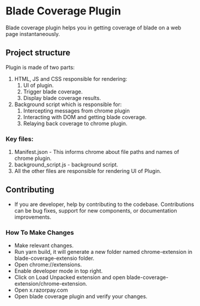 # Blade Coverage Plugin

Blade coverage plugin helps you in getting coverage of blade on a web page instantaneously.

## Project structure

Plugin is made of two parts:
1. HTML, JS and CSS responsible for rendering:
    1. UI of plugin.
    2. Trigger blade coverage.
    3. Display blade coverage results.
2. Background script which is responsible for:
    1. Intercepting messages from chrome plugin
    2. Interacting with DOM and getting blade coverage.
    2. Relaying back coverage to chrome plugin.

### Key files:
1. Manifest.json - This informs chrome about file paths and names of chrome plugin. 
2. background_script.js - background script.
3. All the other files are responsible for rendering UI of Plugin. 

## Contributing

- If you are developer, help by contributing to the codebase. Contributions can be bug fixes, support for new components, or documentation improvements.

### How To Make Changes
- Make relevant changes.
- Run yarn build, it will generate a new folder named chrome-extension in blade-coverage-extensio  folder.
- Open chrome://extensions.
- Enable developer mode in top right.
- Click on Load Unpacked extension and open blade-coverage-extension/chrome-extension.
- Open x.razorpay.com
- Open blade coverage plugin and verify your changes. 
